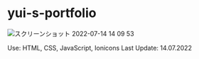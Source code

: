 # yui-s-portfolio

![スクリーンショット 2022-07-14 14 09 53](https://user-images.githubusercontent.com/92433326/178979205-23a6a917-3a94-433d-8757-17bcb4866d90.jpg)

Use: HTML, CSS, JavaScript, Ionicons 
Last Update: 14.07.2022
